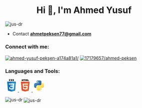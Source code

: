  
<h1 align="center">Hi 👋, I'm Ahmed Yusuf</h1>
<p align="left"> <img src="https://komarev.com/ghpvc/?username=jus-dr&label=Profile%20views&color=0e75b6&style=flat" alt="jus-dr" /> </p>

- Contact **ahmetpeksen77@gmail.com**

<h3 align="left">Connect with me:</h3>
<p align="left">
<a href="https://linkedin.com/in/ahmed-yusuf-pekşen-a174a81a1/" target="blank"><img align="center" src="https://raw.githubusercontent.com/rahuldkjain/github-profile-readme-generator/master/src/images/icons/Social/linked-in-alt.svg" alt="ahmed-yusuf-pekşen-a174a81a1/" height="30" width="40" /></a>
<a href="https://stackoverflow.com/users/17179657/ahmed-peksen" target="blank"><img align="center" src="https://raw.githubusercontent.com/rahuldkjain/github-profile-readme-generator/master/src/images/icons/Social/stack-overflow.svg" alt="17179657/ahmed-peksen" height="30" width="40" /></a>
</p>

<h3 align="left">Languages and Tools:</h3>
<p align="left"> <a href="https://www.w3schools.com/css/" target="_blank" rel="noreferrer"> <img src="https://raw.githubusercontent.com/devicons/devicon/master/icons/css3/css3-original-wordmark.svg" alt="css3" width="40" height="40"/> </a> <a href="https://www.w3.org/html/" target="_blank" rel="noreferrer"> <img src="https://raw.githubusercontent.com/devicons/devicon/master/icons/html5/html5-original-wordmark.svg" alt="html5" width="40" height="40"/> </a> <a href="https://www.python.org" target="_blank" rel="noreferrer"> <img src="https://raw.githubusercontent.com/devicons/devicon/master/icons/python/python-original.svg" alt="python" width="40" height="40"/> </a> </p>

<p><img align="left" src="https://github-readme-stats.vercel.app/api/top-langs?username=jus-dr&show_icons=true&locale=en&layout=compact" alt="jus-dr" /></p>

<p>&nbsp;<img align="center" src="https://github-readme-stats.vercel.app/api?username=jus-dr&show_icons=true&locale=en" alt="jus-dr" /></p>
